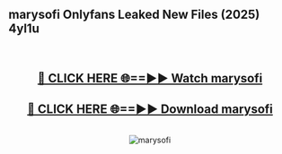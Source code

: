 <h2>marysofi Onlyfans Leaked New Files (2025) 4yl1u</h2>
<br>
<div align="center">
<h2><a href="https://mediafiles.top/marysofi&ref=git" rel="nofollow">🔴 CLICK HERE 🌐==►► Watch marysofi</a></h2>
<h2><a href="https://mediafiles.top/marysofi&ref=git" rel="nofollow">🔴 CLICK HERE 🌐==►► Download marysofi</a></h2>
<br>
<a href="https://mediafiles.top/marysofi&ref=git" rel="nofollow" data-target="animated-image.originalLink"><img src="https://i.ibb.co.com/xMMVF88/686577567.gif" alt="marysofi" style="max-width: 100%; display: inline-block;" data-target="animated-image.originalImage"></a>
</div>
<br>
<br>